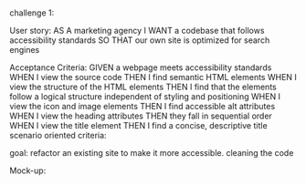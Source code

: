 # <Your-Project-Title>

challenge 1:

User story:
AS A marketing agency
I WANT a codebase that follows accessibility standards
SO THAT our own site is optimized for search engines

Acceptance Criteria:
GIVEN a webpage meets accessibility standards
WHEN I view the source code
THEN I find semantic HTML elements
WHEN I view the structure of the HTML elements
THEN I find that the elements follow a logical structure independent of styling and positioning
WHEN I view the icon and image elements
THEN I find accessible alt attributes
WHEN I view the heading attributes
THEN they fall in sequential order
WHEN I view the title element
THEN I find a concise, descriptive title
scenario oriented criteria:

goal: refactor an existing site to make it more accessible.
cleaning the code

Mock-up:
